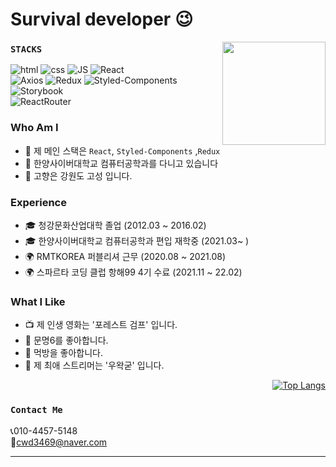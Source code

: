 # Survival developer 😉

<img align='right' src="https://github-readme-stats.vercel.app/api?username=haesoo9410" height="165">

### `STACKS`

![html](https://img.shields.io/badge/Html-E34F26?style=flat-square&logo=Html5&logoColor=white)
![css](https://img.shields.io/badge/CSS-1572B6?style=flat-square&logo=CSS3&logoColor=white)
![JS](https://img.shields.io/badge/JavaScript-F7DF1E?style=flat-square&logo=JavaScript&logoColor=black)
![React](https://img.shields.io/badge/React%20-61DAFB?style=flat-square&logo=React&logoColor=black)
</br>
![Axios](https://img.shields.io/badge/Axios%20-red?style=flat-square&logo=Axios&logoColor=black)
![Redux](https://img.shields.io/badge/Redux%20-764ABC?style=flat-square&logo=Redux&logoColor=black)
![Styled-Components](https://img.shields.io/badge/StyledComponents%20-DB7093?style=flat-square&logo=StyledComponents&logoColor=black)
![Storybook](https://img.shields.io/badge/Storybook%20-DB7093?style=flat-square&logo=Storybook&logoColor=black)
</br>
![ReactRouter](https://img.shields.io/badge/ReactRouter%20-CA4245?style=flat-square&logo=ReactRouter&logoColor=black)

### Who Am I

- 🌱 제 메인 스택은 `React`, `Styled-Components` ,`Redux`
- 🥇 한양사이버대학교 컴퓨터공학과를 다니고 있습니다
- 🚅 고향은 강원도 고성 입니다.

### Experience

- 🎓 청강문화산업대학 졸업 (2012.03 ~ 2016.02)
- 🎓 한양사이버대학교 컴퓨터공학과 편입 재학중 (2021.03~ )
- 🌍 RMTKOREA 퍼블리셔 근무 (2020.08 ~ 2021.08)
- 🌍 스파르타 코딩 클럽 항해99 4기 수료 (2021.11 ~ 22.02)

### What I Like

- 📺 제 인생 영화는 '포레스트 검프' 입니다.
- 🔵 문명6를 좋아합니다.
- 🍕 먹방을 좋아합니다.
- 🍕 제 최애 스트리머는 '우왁굳' 입니다.

<div align="right">

[![Top Langs](https://github-readme-stats.vercel.app/api/top-langs/?username=cwd3469&layout=compact&thema=apprentice)](https://github.com/cwd3469)

</div>

### `Contact Me`

📞010-4457-5148 </br>
📧cwd3469@naver.com

---
